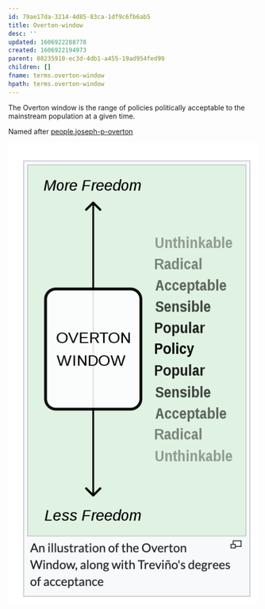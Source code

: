 ```yaml
---
id: 79ae17da-3214-4d85-83ca-1df9c6fb6ab5
title: Overton-window
desc: ''
updated: 1606922288778
created: 1606922194973
parent: 08235910-ec3d-4db1-a455-19ad954fed99
children: []
fname: terms.overton-window
hpath: terms.overton-window
---
```

The Overton window is the range of policies politically acceptable to the mainstream population at a given time.

Named after [people.joseph-p-overton](9eb33f3e-a9e1-4654-9150-611bf06c1df5)

![](/assets/images/2020-12-02-10-18-02.png)

